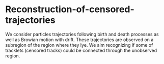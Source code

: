 # Reconstruction-of-censored-trajectories
We consider particles trajectories following birth and death processes as well as Browian motion with drift. 
These trajectories are observed on a subregion of the region where they lye. We aim recognizing if some of tracklets (censored tracks) could be 
connected through the unobserved region.
